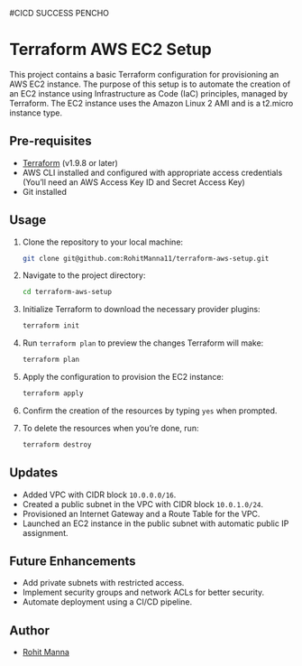 #CICD SUCCESS PENCHO
# Terraform AWS EC2 Setup
This project contains a basic Terraform configuration for provisioning an AWS EC2 instance. 
The purpose of this setup is to automate the creation of an EC2 instance using Infrastructure as Code (IaC) 
principles, managed by Terraform. The EC2 instance uses the Amazon Linux 2 AMI and is a t2.micro instance type.


## Pre-requisites
- [Terraform](https://learn.hashicorp.com/tutorials/terraform/install-cli) (v1.9.8 or later)
- AWS CLI installed and configured with appropriate access credentials (You’ll need an AWS Access Key ID and Secret Access Key)
- Git installed

## Usage

1. Clone the repository to your local machine:
   ```bash
   git clone git@github.com:RohitManna11/terraform-aws-setup.git
   ```

2. Navigate to the project directory:
   ```bash
   cd terraform-aws-setup
   ```

3. Initialize Terraform to download the necessary provider plugins:
   ```bash
   terraform init
   ```

4. Run `terraform plan` to preview the changes Terraform will make:
   ```bash
   terraform plan
   ```

5. Apply the configuration to provision the EC2 instance:
   ```bash
   terraform apply
   ```

6. Confirm the creation of the resources by typing `yes` when prompted.

7. To delete the resources when you’re done, run:
   ```bash
   terraform destroy
   ```

## Updates

- Added VPC with CIDR block `10.0.0.0/16`.
- Created a public subnet in the VPC with CIDR block `10.0.1.0/24`.
- Provisioned an Internet Gateway and a Route Table for the VPC.
- Launched an EC2 instance in the public subnet with automatic public IP assignment.

## Future Enhancements
- Add private subnets with restricted access.
- Implement security groups and network ACLs for better security.
- Automate deployment using a CI/CD pipeline.


## Author
- [Rohit Manna](https://github.com/RohitManna11)


